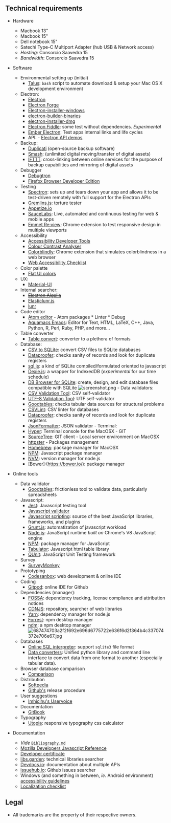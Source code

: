 ## Technical requirements ##

* Hardware
     - Macbook 13"
	 - Macbook 15"
	 - Dell notebook 15"
     - Satechi Type-C Multiport Adapter (hub USB & Network access)
     - _Hosting_: Consorcio Saavedra 15
     - _Bandwidth_: Consorcio Saavedra 15
* Software
     - Environmental setting up (initial)
    	- [Talus](https://github.com/juanbrujo/Talus): `bash` script to automate download & setup your Mac OS X development environment
     - Electron:
        - [Electron](https://electronjs.org/)
        - [Electron Forge](https://www.electronforge.io/)
        - [Electron-installer-windows](https://github.com/electron-userland/electron-installer-windows)
        - [electron-builder-binaries](https://github.com/electron-userland/electron-builder-binaries)
        - [electron-installer-dmg](https://github.com/electron-userland/electron-installer-dmg)
        - [Electron Fiddle](https://www.electronjs.org/fiddle): some test without dependencies. _Experimental_
        - [Ember Electron](https://ember-electron.js.org/): Test apps internal links and life cycles
        * API:
              - [Electron API demos](https://github.com/electron/electron-api-demos/releases/)
     - Backup:
        - [Duplicati](https://www.duplicati.com/) (open-source backup software)
        - [Smash](https://www.fromsmash.com/): (unlimited digital moving/transfer of digital assets)
        - [IFTTT](https://ifttt.com/): cross-linking between online services for the purpose of backup capabilities and mirroring of digital assets
     - Debugger
        - [Debugtron](https://github.com/bytedance/debugtron)
        - [Firefox Browser Developer Edition](https://www.mozilla.org/es-AR/firefox/developer/)
     - Testing
        - [Spectron](http://electronjs.org/spectron): sets up and tears down your app and allows it to be test-driven remotely with full support for the Electron APIs
        - [Gremlins.js](https://github.com/marmelab/gremlins.js): torture tester
        - [Appetize.io](https://appetize.io/)
        - [SauceLabs](https://saucelabs.com/): Live, automated and continuous testing for web & mobile apps
        - [Emmet Re:view](http://re-view.emmet.io/): Chrome extension to test responsive design in multiple viewports
     - Accessibility
        - [Accessibility Developer Tools](https://github.com/GoogleChrome/accessibility-developer-tools)
        - [Colour Contrast Analyser](https://github.com/ThePacielloGroup/CCAe/releases/tag/v1.0.0)
     	- [Colorblindly](https://chrome.google.com/webstore/detail/colorblindly/floniaahmccleoclneebhhmnjgdfijgg): Chrome extension that simulates colorblindness in a web browser
        - [Web Accessibility Checklist](https://a11yproject.com/checklist)
     - Color palette
        - [Flat UI colors](https://flatuicolors.com/)
     - UX:
        - [Material-UI](https://material-ui.com/)
     - Internal searcher:
        - ~~[Electron Algolia](https://github.com/electron/algolia-indices)~~
        - [Elasticlunr.js](https://github.com/weixsong/elasticlunr.js)
        - [lunr](https://github.com/olivernn/lunr.js)
     - Code editor
        - [Atom editor](https://atom.io)
              - Atom packages
                     * Linter
                     * Debug
        - [Aquamacs Emacs](http://aquamacs.org/download-release.shtml): Editor for Text, HTML, LaTeX, C++, Java, Python, R, Perl, Ruby, PHP, and more...
     - Table converter
        - [Table convert](https://tableconvert.com/): converter to a plethora of formats
     - Database: 
        - [CSV to SQLite](https://github.com/isaiahnields/csv-to-sqlite): convert CSV files to SQLite databases
        - [Dataproofer](https://github.com/dataproofer/Dataproofer): checks sanity of records and look for duplicate registers
        - [sql.js](https://github.com/kripken/sql.js): a kind of SQLite compiled/formulated oriented to javascript
        - [Dexie.js](https://dexie.org/): a wrapper for IndexedDB  (_experimental_ for our time schedule)
        - [DB Browser for SQLite](https://github.com/sqlitebrowser/sqlitebrowser): create, design, and edit database files compatible with SQLite
        ![screenshot.png](https://bitbucket.org/repo/yprLRxE/images/85065295-screenshot.png)
      - Data validators:
        - [CSV Validation Tool](https://github.com/digital-preservation/csv-validator): CSV self-validator
        - [UTF-8 Validation Tool](https://github.com/digital-preservation/utf8-validator): UTF self-validator
        - [Goodtables](http://try.goodtables.io/): checks tabular data sources for structural problems
        - [CSVLint](http://csvlint.io/): CSV linter for databases
        - [Dataproofer](https://github.com/dataproofer/Dataproofer): checks sanity of records and look for duplicate registers
        - [JsonFormatter](https://jsonformatter.org/json-parser): JSON validator
      - Terminal:
        - [Hyper](https://hyper.is/): Terminal console for the MacOSX
      - GIT
        - [SourceTree](https://www.sourcetreeapp.com/): GIT client
      - Local server environment on MacOSX
        - [httpster](https://github.com/SimbCo/httpster)
      - Packages management
        - [Homebrew](http://brew.sh/): package manager for MacOSX
        - [NPM](https://www.npmjs.com/): Javascript package manager
        - [NVM](https://github.com/nvm-sh/nvm): version manager for node.js
        - [Bower]:(https://bower.io/): package manager

* Online tools
     - Data validator
         - [Goodtables](https://goodtables.io/): frictionless tool to validate data, particularly spreadsheets
     - Javascript:
        - [Jest](https://jestjs.io/): Javascript testing tool
        - [Javascript validator](https://validatejavascript.com/)
        - [Javascript scripting](https://www.javascripting.com/): source of the best JavaScript libraries, frameworks, and plugins
        - [Grunt.js](https://gruntjs.com/): automatization of javascript workload
        - [Node.js](https://nodejs.org/): JavaScript runtime _built on_ Chrome's V8 JavaScript engine
        - [NPM](https://www.npmjs.com/): package manager for JavaScript
        - [Tabulator](http://tabulator.info/): Javascript html table library
        - [QUnit](https://qunitjs.com/): JavaScript Unit Testing framework
     - Survey
        - [SurveyMonkey](https://www.surveymonkey.com/)
     - Prototyping
        - [Codesanbox](https://codesandbox.io/): web development & online IDE
     - Coding
        - [Gitpod](https://gitpod.io/): online IDE for Github
     - Dependencies (manager):
        - [FOSSA](https://fossa.io/): dependency tracking, license compliance and attribution notices
        - [CDNJS](https://cdnjs.com/): repository, searcher of web libraries
        - [Yarn](https://yarnpkg.com): dependency manager for node.js
        - [Forrest](https://github.com/forrest-app/): npm desktop manager
        - [ndm](https://github.com/720kb/ndm): a npm desktop manager
        ![687474703a2f2f692e696d6775722e636f6d2f364b4c337074372e706e67.jpg](https://bitbucket.org/repo/yprLRxE/images/3830680595-687474703a2f2f692e696d6775722e636f6d2f364b4c337074372e706e67.jpg)
     - Databases
        - [Online SQL interpreter](http://kripken.github.io/sql.js/GUI/): support `sqlite3` file format
        - [Data converters](http://okfnlabs.org/dataconverters/): Unified python library and command line interface to convert data from one format to another (especially tabular data).
     - Browser database comparison
        - [Comparison](http://nolanlawson.github.io/database-comparison/)
     - Distribution
        - [Softpedia](https://www.softpedia.com/)
        - [Github's](https://docs.github.com/en/enterprise/2.13/user/articles/creating-releases) release procedure
     - User suggestions
        - [Imhicihu's Uservoice](https://imhicihu.uservoice.com/)
     - Documentation
        - [GitBook](https://www.gitbook.com/)
     - Typography
        - [Utopia](https://utopia.fyi/): responsive typography css calculator
* Documentation
     - _Vide_ [`Bibliography.md`](https://bitbucket.org/imhicihu/bibliographical-searcher-stand-alone-app/src/e7760ff6ddfeae38d5ba7667477c334b087ca525/bibliography.md?at=master&fileviewer=file-view-default)
     - [Mozilla Developers Javascript Reference](https://developer.mozilla.org/en-US/docs/Web/JavaScript/Reference)
     - [Developer certificate](https://developercertificate.org/)
     - [libs.garden](https://libs.garden/): technical libraries searcher
     - [Devdocs.io](https://devdocs.io/): documentation about multiple APIs
     - [issuehub.io](http://issuehub.io/): Github issues searcher
     - Windows (and something in between, _ie._ Android environment) [accessibility guidelines](https://github.com/Microsoft/WindowsTemplateStudio/blob/dev/docs/accessibility.md)
     - [Localization checklist](https://www.transifex.com/resources/website-translation-checklist/)

## Legal ##

* All trademarks are the property of their respective owners.